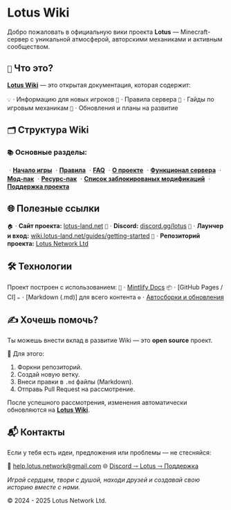 # Lotus Wiki

Добро пожаловать в официальную вики проекта **Lotus** — Minecraft-сервер с уникальной атмосферой, авторскими механиками и активным сообществом.

## `📖` Что это?

[**Lotus Wiki**](https://wiki.lotus-land.net) — это открытая документация, которая содержит:

`💡`ㆍИнформацию для новых игроков 
`📜`ㆍПравила сервера 
`🧭`ㆍГайды по игровым механикам 
`🚀`ㆍОбновления и планы на развитие 

## `🗂` Структура Wiki

### `📚` Основные разделы:
ㆍ[**Начало игры**](https://wiki.lotus-land.net/start/how) 
ㆍ[**Правила**](https://wiki.lotus-land.net/start/rules) 
ㆍ[**FAQ**](https://wiki.lotus-land.net/start/faq) 
ㆍ[**О проекте**](https://wiki.lotus-land.net/info/about) 
ㆍ[**Функционал сервера**](https://wiki.lotus-land.net/info/functions) 
ㆍ[**Мод-пак**](https://wiki.lotus-land.net/info/mods) 
ㆍ[**Ресурс-пак**](https://wiki.lotus-land.net/info/resourcepack) 
ㆍ[**Список заблокированых модификаций**](https://wiki.lotus-land.net/info/block) 
ㆍ[**Поддержка проекта**](https://wiki.lotus-land.net/support-project/lotus) 

## 🌐 Полезные ссылки

`🏠`ㆍ**Сайт проекта:** [lotus-land.net](https://lotus-land.net)
`💬`ㆍ**Discord:** [discord.gg/lotus](https://discord.gg/lotus)
`🧾`ㆍ**Лаунчер и вход:** [wiki.lotus-land.net/guides/getting-started](https://wiki.lotus-land.net/guides/getting-started)
`🔗`ㆍ**Репозиторий проекта:** [Lotus Network Ltd](https://github.com/Lotus-Network-Ltd)

## 🛠 Технологии

Проект построен с использованием:
`📘`ㆍ[Mintlify Docs](https://mintlify.com/)
`📦`ㆍ[GitHub Pages / CI]
`✏️`ㆍ[Markdown (.md)] для всего контента
`⚙️`ㆍ[Автосборки и обновления](https://github.com/Lotus-Network-Ltd/Lotus-Wiki/actions)

## ✍️ Хочешь помочь?

Ты можешь внести вклад в развитие Wiki — это **open source** проект.

🔧 Для этого:
1. Форкни репозиторий.
2. Создай новую ветку.
3. Внеси правки в `.md` файлы (Markdown).
4. Отправь Pull Request на рассмотрение.

После успешного рассмотрения, изменения автоматически обновляются на [**Lotus Wiki**](https://wiki.lotus-land.net).

## 📬 Контакты

Если у тебя есть идеи, предложения или проблемы — не стесняйся:

📧 help.lotus.network@gmail.com
🌐 [Discord ⇾ Lotus ⇾ Поддержка](https://discord.com/channels/1377345046634037380/1378789604504899735/1395556519969558528)

_Играй сердцем, твори с душой, находи друзей и создавай свою историю вместе с нами._

© 2024 - 2025 Lotus Network Ltd.
